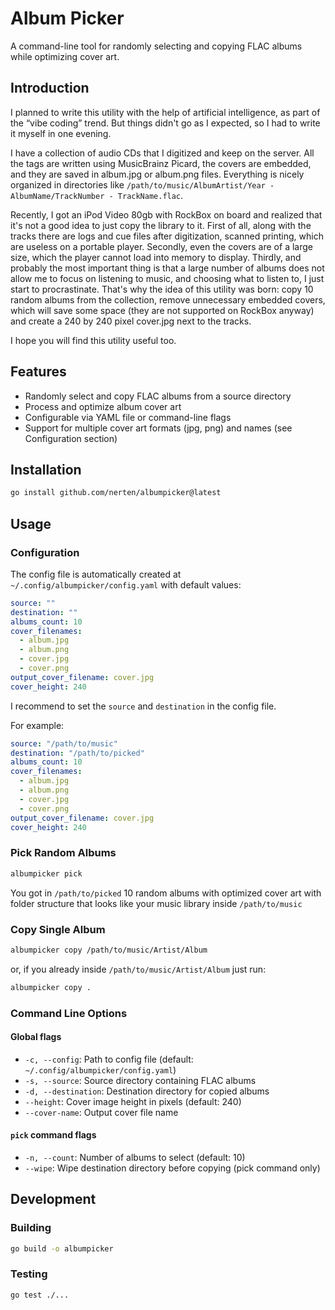 # Album Picker

A command-line tool for randomly selecting and copying FLAC albums while optimizing cover art.

## Introduction

I planned to write this utility with the help of artificial intelligence, as part of the “vibe coding” trend. But things didn't go as I expected, so I had to write it myself in one evening.

I have a collection of audio CDs that I digitized and keep on the server. All the tags are written using MusicBrainz Picard, the covers are embedded, and they are saved in album.jpg or album.png files. Everything is nicely organized in directories like `/path/to/music/AlbumArtist/Year - AlbumName/TrackNumber - TrackName.flac`.

Recently, I got an iPod Video 80gb with RockBox on board and realized that it's not a good idea to just copy the library to it. First of all, along with the tracks there are logs and cue files after digitization, scanned printing, which are useless on a portable player. Secondly, even the covers are of a large size, which the player cannot load into memory to display. Thirdly, and probably the most important thing is that a large number of albums does not allow me to focus on listening to music, and choosing what to listen to, I just start to procrastinate. That's why the idea of this utility was born: copy 10 random albums from the collection, remove unnecessary embedded covers, which will save some space (they are not supported on RockBox anyway) and create a 240 by 240 pixel cover.jpg next to the tracks. 

I hope you will find this utility useful too.

## Features

- Randomly select and copy FLAC albums from a source directory
- Process and optimize album cover art
- Configurable via YAML file or command-line flags
- Support for multiple cover art formats (jpg, png) and names (see Configuration section)

## Installation

```bash
go install github.com/nerten/albumpicker@latest
```

## Usage

### Configuration

The config file is automatically created at `~/.config/albumpicker/config.yaml` with default values:

```yaml
source: ""
destination: ""
albums_count: 10
cover_filenames:
  - album.jpg
  - album.png
  - cover.jpg
  - cover.png
output_cover_filename: cover.jpg
cover_height: 240
```
I recommend to set the `source` and `destination` in the config file.

For example:
```yaml
source: "/path/to/music"
destination: "/path/to/picked"
albums_count: 10
cover_filenames:
  - album.jpg
  - album.png
  - cover.jpg
  - cover.png
output_cover_filename: cover.jpg
cover_height: 240
```

### Pick Random Albums

```bash
albumpicker pick
```
You got in `/path/to/picked` 10 random albums with optimized cover art with folder structure that looks like your music library inside `/path/to/music`

### Copy Single Album

```bash
albumpicker copy /path/to/music/Artist/Album
```
or, if you already inside `/path/to/music/Artist/Album` just run:

```bash
albumpicker copy .
```

### Command Line Options

#### Global flags
- `-c, --config`: Path to config file (default: `~/.config/albumpicker/config.yaml`)
- `-s, --source`: Source directory containing FLAC albums
- `-d, --destination`: Destination directory for copied albums
- `--height`: Cover image height in pixels (default: 240)
- `--cover-name`: Output cover file name

#### `pick` command flags
- `-n, --count`: Number of albums to select (default: 10)
- `--wipe`: Wipe destination directory before copying (pick command only)

## Development

### Building

```bash
go build -o albumpicker
```

### Testing

```bash
go test ./...
```